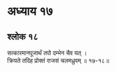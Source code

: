 # अध्याय १७

## श्लोक १८

सत्कारमानपूजार्थं तपो दम्भेन चैव यत् ।<br>क्रियते तदिह प्रोक्तं राजसं चलमध्रुवम् ॥ १७-१८॥<br><br>

